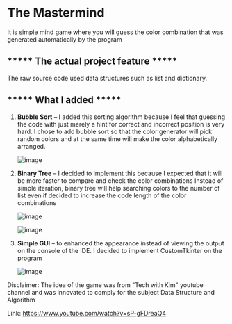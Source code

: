 # The Mastermind 
It is simple mind game where you will guess the color combination that was generated automatically by the program

## ***** The actual project feature *****
The raw source code used data structures such as list and dictionary. 

## ***** What I added *****
1. **Bubble Sort** – I added this sorting algorithm because I feel that guessing the code with just merely a hint for correct and incorrect position is very hard.
I chose to add bubble sort so that the color generator will pick random colors and at the same time will make the color alphabetically arranged.

    ![image](https://user-images.githubusercontent.com/116436224/219548170-0a0e16a2-8e3d-4e3b-9ca0-7d0a1f302b26.png)



2. **Binary Tree** – I decided to implement this because I expected that it will be more faster to compare and check the color combinations Instead of simple iteration,
binary tree will help searching colors to the number of list even if decided to increase the code length of the color combinations

    ![image](https://user-images.githubusercontent.com/116436224/219548624-3e6f83db-5986-4861-bb29-7b4889896802.png)


   ![image](https://user-images.githubusercontent.com/116436224/219548354-2243048e-827a-42ab-973f-be759b3cd74f.png)

3. **Simple GUI** – to enhanced the appearance instead of viewing the output on the console of the IDE. I decided to implement CustomTkinter on the program

    ![image](https://user-images.githubusercontent.com/116436224/219549324-55a13060-7d23-4666-a5a6-6c44313e24f1.png)

Disclaimer: The idea of the game was from "Tech with Kim" youtube channel and was innovated to comply for the subject Data Structure and Algorithm

Link: https://www.youtube.com/watch?v=sP-gFDreaQ4

